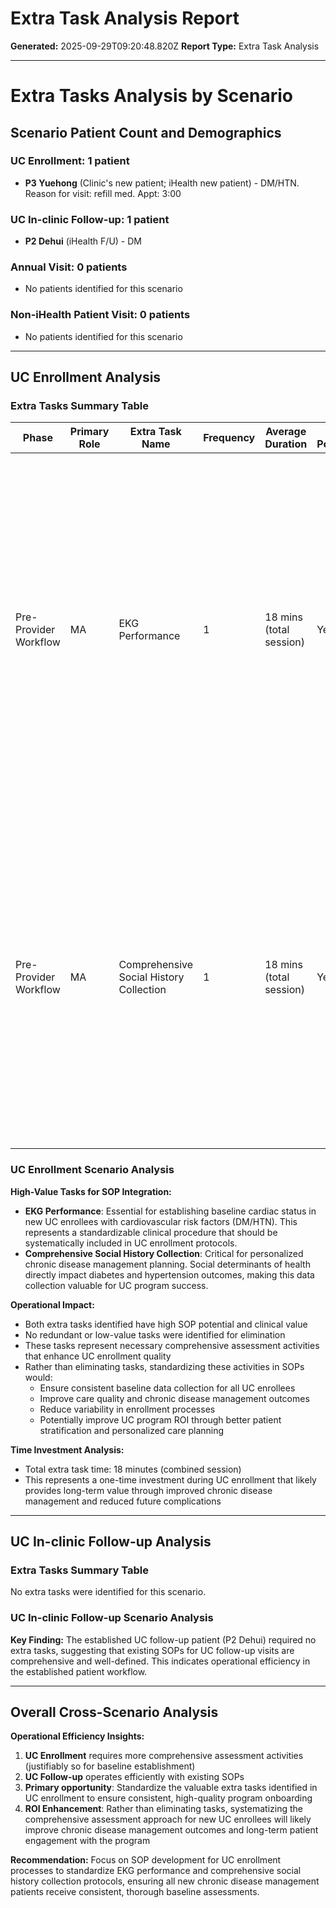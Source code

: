 # Extra Task Analysis Report

**Generated:** 2025-09-29T09:20:48.820Z
**Report Type:** Extra Task Analysis

---

# Extra Tasks Analysis by Scenario

## Scenario Patient Count and Demographics

### UC Enrollment: 1 patient
- **P3 Yuehong** (Clinic's new patient; iHealth new patient) - DM/HTN. Reason for visit: refill med. Appt: 3:00

### UC In-clinic Follow-up: 1 patient  
- **P2 Dehui** (iHealth F/U) - DM

### Annual Visit: 0 patients
- No patients identified for this scenario

### Non-iHealth Patient Visit: 0 patients
- No patients identified for this scenario

---

## UC Enrollment Analysis

### Extra Tasks Summary Table

| Phase | Primary Role | Extra Task Name | Frequency | Average Duration | SOP Potential | Patient Cases |
|-------|--------------|-----------------|-----------|------------------|---------------|---------------|
| Pre-Provider Workflow | MA | EKG Performance | 1 | 18 mins (total session) | Yes | P3 Yuehong - EKG was performed during comprehensive new patient intake in vital room alongside standard vitals, medication reconciliation, and UC enrollment. Patient presented with DM/HTN comorbidities requiring baseline cardiac assessment before initiating chronic disease management program. |
| Pre-Provider Workflow | MA | Comprehensive Social History Collection | 1 | 18 mins (total session) | Yes | P3 Yuehong - Extensive social history gathered including family history, lifestyle habits (smoking, alcohol, exercise, diet), living situation, travel history, and environmental exposures. This occurred during new patient rooming process as part of comprehensive assessment for UC diabetes management program enrollment. |

### UC Enrollment Scenario Analysis

**High-Value Tasks for SOP Integration:**
- **EKG Performance**: Essential for establishing baseline cardiac status in new UC enrollees with cardiovascular risk factors (DM/HTN). This represents a standardizable clinical procedure that should be systematically included in UC enrollment protocols.
- **Comprehensive Social History Collection**: Critical for personalized chronic disease management planning. Social determinants of health directly impact diabetes and hypertension outcomes, making this data collection valuable for UC program success.

**Operational Impact:**
- Both extra tasks identified have high SOP potential and clinical value
- No redundant or low-value tasks were identified for elimination
- These tasks represent necessary comprehensive assessment activities that enhance UC enrollment quality
- Rather than eliminating tasks, standardizing these activities in SOPs would:
  - Ensure consistent baseline data collection for all UC enrollees
  - Improve care quality and chronic disease management outcomes
  - Reduce variability in enrollment processes
  - Potentially improve UC program ROI through better patient stratification and personalized care planning

**Time Investment Analysis:**
- Total extra task time: 18 minutes (combined session)
- This represents a one-time investment during UC enrollment that likely provides long-term value through improved chronic disease management and reduced future complications

---

## UC In-clinic Follow-up Analysis

### Extra Tasks Summary Table
No extra tasks were identified for this scenario.

### UC In-clinic Follow-up Scenario Analysis
**Key Finding:** The established UC follow-up patient (P2 Dehui) required no extra tasks, suggesting that existing SOPs for UC follow-up visits are comprehensive and well-defined. This indicates operational efficiency in the established patient workflow.

---

## Overall Cross-Scenario Analysis

**Operational Efficiency Insights:**
1. **UC Enrollment** requires more comprehensive assessment activities (justifiably so for baseline establishment)
2. **UC Follow-up** operates efficiently with existing SOPs
3. **Primary opportunity**: Standardize the valuable extra tasks identified in UC enrollment to ensure consistent, high-quality program onboarding
4. **ROI Enhancement**: Rather than eliminating tasks, systematizing the comprehensive assessment approach for new UC enrollees will likely improve chronic disease management outcomes and long-term patient engagement with the program

**Recommendation:** Focus on SOP development for UC enrollment processes to standardize EKG performance and comprehensive social history collection protocols, ensuring all new chronic disease management patients receive consistent, thorough baseline assessments.